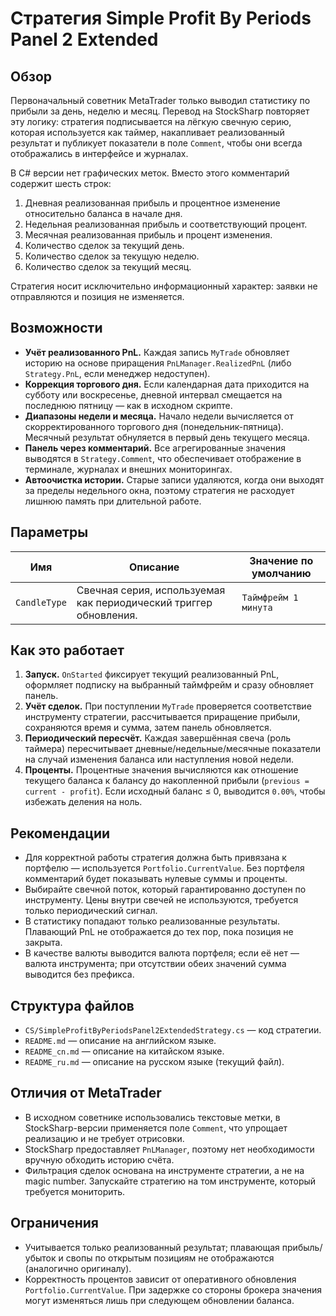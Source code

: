 # Стратегия Simple Profit By Periods Panel 2 Extended

## Обзор
Первоначальный советник MetaTrader только выводил статистику по прибыли за день, неделю и месяц. Перевод на StockSharp повторяет эту логику: стратегия подписывается на лёгкую свечную серию, которая используется как таймер, накапливает реализованный результат и публикует показатели в поле `Comment`, чтобы они всегда отображались в интерфейсе и журналах.

В C# версии нет графических меток. Вместо этого комментарий содержит шесть строк:

1. Дневная реализованная прибыль и процентное изменение относительно баланса в начале дня.
2. Недельная реализованная прибыль и соответствующий процент.
3. Месячная реализованная прибыль и процент изменения.
4. Количество сделок за текущий день.
5. Количество сделок за текущую неделю.
6. Количество сделок за текущий месяц.

Стратегия носит исключительно информационный характер: заявки не отправляются и позиция не изменяется.

## Возможности
- **Учёт реализованного PnL.** Каждая запись `MyTrade` обновляет историю на основе приращения `PnLManager.RealizedPnL` (либо `Strategy.PnL`, если менеджер недоступен).
- **Коррекция торгового дня.** Если календарная дата приходится на субботу или воскресенье, дневной интервал смещается на последнюю пятницу — как в исходном скрипте.
- **Диапазоны недели и месяца.** Начало недели вычисляется от скорректированного торгового дня (понедельник-пятница). Месячный результат обнуляется в первый день текущего месяца.
- **Панель через комментарий.** Все агрегированные значения выводятся в `Strategy.Comment`, что обеспечивает отображение в терминале, журналах и внешних мониторингах.
- **Автоочистка истории.** Старые записи удаляются, когда они выходят за пределы недельного окна, поэтому стратегия не расходует лишнюю память при длительной работе.

## Параметры
| Имя | Описание | Значение по умолчанию |
| --- | -------- | --------------------- |
| `CandleType` | Свечная серия, используемая как периодический триггер обновления. | `Таймфрейм 1 минута` |

## Как это работает
1. **Запуск.** `OnStarted` фиксирует текущий реализованный PnL, оформляет подписку на выбранный таймфрейм и сразу обновляет панель.
2. **Учёт сделок.** При поступлении `MyTrade` проверяется соответствие инструменту стратегии, рассчитывается приращение прибыли, сохраняются время и сумма, затем панель обновляется.
3. **Периодический пересчёт.** Каждая завершённая свеча (роль таймера) пересчитывает дневные/недельные/месячные показатели на случай изменения баланса или наступления новой недели.
4. **Проценты.** Процентные значения вычисляются как отношение текущего баланса к балансу до накопленной прибыли (`previous = current - profit`). Если исходный баланс ≤ 0, выводится `0.00%`, чтобы избежать деления на ноль.

## Рекомендации
- Для корректной работы стратегия должна быть привязана к портфелю — используется `Portfolio.CurrentValue`. Без портфеля комментарий будет показывать нулевые суммы и проценты.
- Выбирайте свечной поток, который гарантированно доступен по инструменту. Цены внутри свечей не используются, требуется только периодический сигнал.
- В статистику попадают только реализованные результаты. Плавающий PnL не отображается до тех пор, пока позиция не закрыта.
- В качестве валюты выводится валюта портфеля; если её нет — валюта инструмента; при отсутствии обеих значений сумма выводится без префикса.

## Структура файлов
- `CS/SimpleProfitByPeriodsPanel2ExtendedStrategy.cs` — код стратегии.
- `README.md` — описание на английском языке.
- `README_cn.md` — описание на китайском языке.
- `README_ru.md` — описание на русском языке (текущий файл).

## Отличия от MetaTrader
- В исходном советнике использовались текстовые метки, в StockSharp-версии применяется поле `Comment`, что упрощает реализацию и не требует отрисовки.
- StockSharp предоставляет `PnLManager`, поэтому нет необходимости вручную обходить историю счёта.
- Фильтрация сделок основана на инструменте стратегии, а не на magic number. Запускайте стратегию на том инструменте, который требуется мониторить.

## Ограничения
- Учитывается только реализованный результат; плавающая прибыль/убыток и свопы по открытым позициям не отображаются (аналогично оригиналу).
- Корректность процентов зависит от оперативного обновления `Portfolio.CurrentValue`. При задержке со стороны брокера значения могут изменяться лишь при следующем обновлении баланса.
